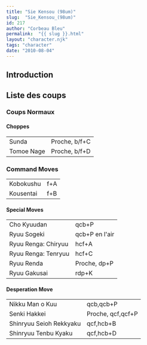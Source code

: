 ```yaml
---
title: "Sie Kensou (98um)"
slug:  "Sie_Kensou_(98um)"
id: 217
author: "Corbeau Bleu"
permalink:  "{{ slug }}.html"
layout: "character.njk"
tags: "character"
date: "2010-08-04"
---
```


## Introduction

## Liste des coups

### Coups Normaux

#### Choppes

|            |               |
|------------|---------------|
| Sunda      | Proche, b/f+C |
| Tomoe Nage | Proche, b/f+D |

### Command Moves

|           |     |
|-----------|-----|
| Kobokushu | f+A |
| Kousentai | f+B |

#### Special Moves

|                     |                |
|---------------------|----------------|
| Cho Kyuudan         | qcb+P          |
| Ryuu Sogeki         | qcb+P en l'air |
| Ryuu Renga: Chiryuu | hcf+A          |
| Ryuu Renga: Tenryuu | hcf+C          |
| Ryuu Renda          | Proche, dp+P   |
| Ryuu Gakusai        | rdp+K          |

#### Desperation Move

|                         |                   |
|-------------------------|-------------------|
| Nikku Man o Kuu         | qcb,qcb+P         |
| Senki Hakkei            | Proche, qcf,qcf+P |
| Shinryuu Seioh Rekkyaku | qcf,hcb+B         |
| Shinryuu Tenbu Kyaku    | qcf,hcb+D         |
